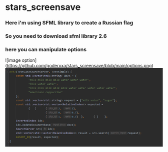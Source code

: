 # stars_screensave
### Here i'm using SFML library to create a Russian flag
### So you need to download sfml library 2.6
### here you can manipulate options
![image option] (https://github.com/goderxxa/stars_screensave/blob/main/options.png)
![test1 image](https://github.com/goderxxa/SearchForEach/blob/master/prg/test%201.png)
